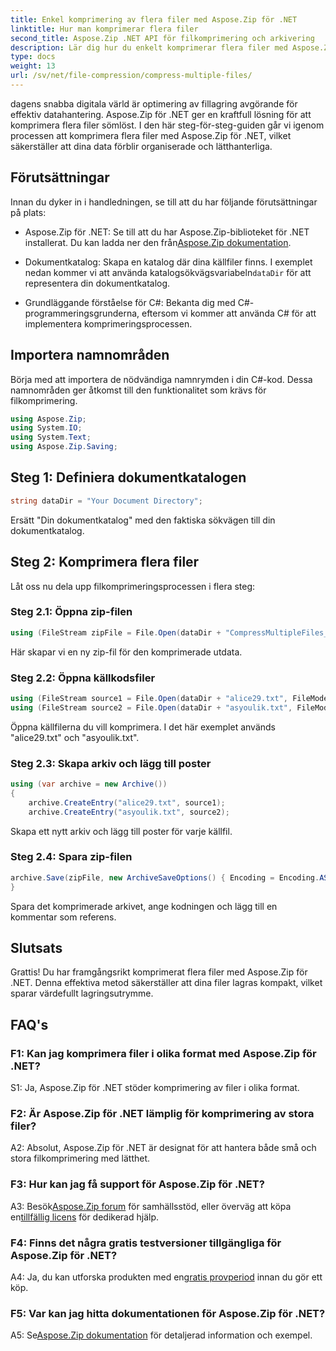 ```yaml
---
title: Enkel komprimering av flera filer med Aspose.Zip för .NET
linktitle: Hur man komprimerar flera filer
second_title: Aspose.Zip .NET API för filkomprimering och arkivering
description: Lär dig hur du enkelt komprimerar flera filer med Aspose.Zip för .NET. Optimera lagringen och förbättra filhanteringen med den här omfattande guiden.
type: docs
weight: 13
url: /sv/net/file-compression/compress-multiple-files/
---
```

dagens snabba digitala värld är optimering av fillagring avgörande för effektiv datahantering. Aspose.Zip för .NET ger en kraftfull lösning för att komprimera flera filer sömlöst. I den här steg-för-steg-guiden går vi igenom processen att komprimera flera filer med Aspose.Zip för .NET, vilket säkerställer att dina data förblir organiserade och lätthanterliga.

## Förutsättningar

Innan du dyker in i handledningen, se till att du har följande förutsättningar på plats:

-  Aspose.Zip för .NET: Se till att du har Aspose.Zip-biblioteket för .NET installerat. Du kan ladda ner den från[Aspose.Zip dokumentation](https://reference.aspose.com/zip/net/).

-  Dokumentkatalog: Skapa en katalog där dina källfiler finns. I exemplet nedan kommer vi att använda katalogsökvägsvariabeln`dataDir` för att representera din dokumentkatalog.

- Grundläggande förståelse för C#: Bekanta dig med C#-programmeringsgrunderna, eftersom vi kommer att använda C# för att implementera komprimeringsprocessen.

## Importera namnområden

Börja med att importera de nödvändiga namnrymden i din C#-kod. Dessa namnområden ger åtkomst till den funktionalitet som krävs för filkomprimering.

```csharp
using Aspose.Zip;
using System.IO;
using System.Text;
using Aspose.Zip.Saving;
```

## Steg 1: Definiera dokumentkatalogen

```csharp
string dataDir = "Your Document Directory";
```

Ersätt "Din dokumentkatalog" med den faktiska sökvägen till din dokumentkatalog.

## Steg 2: Komprimera flera filer

Låt oss nu dela upp filkomprimeringsprocessen i flera steg:

### Steg 2.1: Öppna zip-filen

```csharp
using (FileStream zipFile = File.Open(dataDir + "CompressMultipleFiles_out.zip", FileMode.Create))
```

Här skapar vi en ny zip-fil för den komprimerade utdata.

### Steg 2.2: Öppna källkodsfiler

```csharp
using (FileStream source1 = File.Open(dataDir + "alice29.txt", FileMode.Open, FileAccess.Read))
using (FileStream source2 = File.Open(dataDir + "asyoulik.txt", FileMode.Open, FileAccess.Read))
```

Öppna källfilerna du vill komprimera. I det här exemplet används "alice29.txt" och "asyoulik.txt".

### Steg 2.3: Skapa arkiv och lägg till poster

```csharp
using (var archive = new Archive())
{
    archive.CreateEntry("alice29.txt", source1);
    archive.CreateEntry("asyoulik.txt", source2);
```

Skapa ett nytt arkiv och lägg till poster för varje källfil.

### Steg 2.4: Spara zip-filen

```csharp
archive.Save(zipFile, new ArchiveSaveOptions() { Encoding = Encoding.ASCII, ArchiveComment = "There are two poems from Canterbury corpus" });
}
```

Spara det komprimerade arkivet, ange kodningen och lägg till en kommentar som referens.

## Slutsats

Grattis! Du har framgångsrikt komprimerat flera filer med Aspose.Zip för .NET. Denna effektiva metod säkerställer att dina filer lagras kompakt, vilket sparar värdefullt lagringsutrymme.

## FAQ's

### F1: Kan jag komprimera filer i olika format med Aspose.Zip för .NET?

S1: Ja, Aspose.Zip för .NET stöder komprimering av filer i olika format.

### F2: Är Aspose.Zip för .NET lämplig för komprimering av stora filer?

A2: Absolut, Aspose.Zip för .NET är designat för att hantera både små och stora filkomprimering med lätthet.

### F3: Hur kan jag få support för Aspose.Zip för .NET?

 A3: Besök[Aspose.Zip forum](https://forum.aspose.com/c/zip/37) för samhällsstöd, eller överväg att köpa en[tillfällig licens](https://purchase.aspose.com/temporary-license/) för dedikerad hjälp.

### F4: Finns det några gratis testversioner tillgängliga för Aspose.Zip för .NET?

 A4: Ja, du kan utforska produkten med en[gratis provperiod](https://releases.aspose.com/zip/net) innan du gör ett köp.

### F5: Var kan jag hitta dokumentationen för Aspose.Zip för .NET?

 A5: Se[Aspose.Zip dokumentation](https://reference.aspose.com/zip/net/) för detaljerad information och exempel.